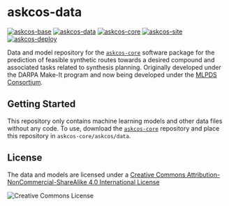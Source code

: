 # askcos-data
[![askcos-base](https://img.shields.io/badge/-askcos--base-lightgray?style=flat-square)](https://github.com/ASKCOS/askcos-base)
[![askcos-data](https://img.shields.io/badge/-askcos--data-blue?style=flat-square)](https://github.com/ASKCOS/askcos-data)
[![askcos-core](https://img.shields.io/badge/-askcos--core-lightgray?style=flat-square)](https://github.com/ASKCOS/askcos-core)
[![askcos-site](https://img.shields.io/badge/-askcos--site-lightgray?style=flat-square)](https://github.com/ASKCOS/askcos-site)
[![askcos-deploy](https://img.shields.io/badge/-askcos--deploy-lightgray?style=flat-square)](https://github.com/ASKCOS/askcos-deploy)

Data and model repository for the [`askcos-core`](https://github.com/ASKCOS/askcos-core) software package for the prediction of feasible synthetic routes towards a desired compound and associated tasks related to synthesis planning. Originally developed under the DARPA Make-It program and now being developed under the [MLPDS Consortium](http://mlpds.mit.edu).

## Getting Started

This repository only contains machine learning models and other data files without any code.
To use, download the [`askcos-core`](https://github.com/ASKCOS/askcos-core) repository and place this repository in `askcos-core/askcos/data`.

## License

The data and models are licensed under a [Creative Commons Attribution-NonCommercial-ShareAlike 4.0 International License](http://creativecommons.org/licenses/by-nc-sa/4.0/)

![Creative Commons License](https://i.creativecommons.org/l/by-nc-sa/4.0/88x31.png)
